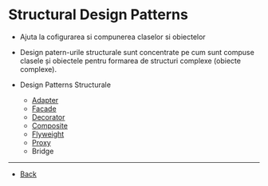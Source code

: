 # Structural Design Patterns

- Ajuta la cofigurarea si compunerea claselor si obiectelor

- Design patern-urile structurale sunt concentrate pe cum sunt compuse clasele și obiectele pentru formarea de structuri complexe (obiecte complexe).

- Design Patterns Structurale
  - [Adapter](Adapter(1).md)
  - [Facade](Facade(2).md)
  - [Decorator](Decorator(3).md)
  - [Composite](Composite(4).md)
  - [Flyweight](Flyweight(5).md)
  - [Proxy](Proxy(6).md)
  - Bridge

---

- [Back](../../README.md)
